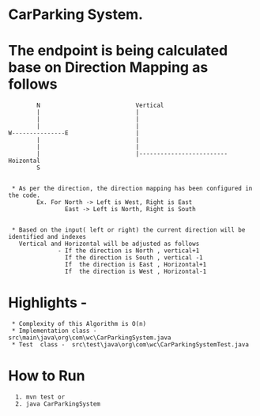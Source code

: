 # CarParking System.

   # The endpoint is being calculated base on Direction Mapping as follows

            N                           Vertical
            |                           |
            |                           |
            |                           |
    W---------------E                   |
            |                           |
            |                           |
            |                           |------------------------- Hoizontal
            S


     * As per the direction, the direction mapping has been configured in the code.
            Ex. For North -> Left is West, Right is East
                    East -> Left is North, Right is South


     * Based on the input( left or right) the current direction will be identified and indexes
       Vertical and Horizontal will be adjusted as follows
                  - If the direction is North , vertical+1
                    If the direction is South , vertical -1
                    If  the direction is East , Horizontal+1
                    If  the direction is West , Horizontal-1

   # Highlights -
     * Complexity of this Algorithm is O(n)
     * Implementation class -  src\main\java\org\com\wc\CarParkingSystem.java
     * Test  class -  src\test\java\org\com\wc\CarParkingSystemTest.java

   # How to Run
      1. mvn test or
      2. java CarParkingSystem

